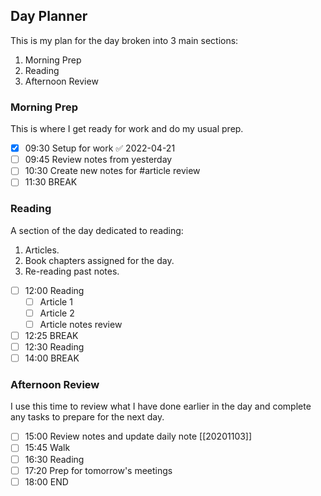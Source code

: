 ## Day Planner

This is my plan for the day broken into 3 main sections:

1. Morning Prep
2. Reading
3. Afternoon Review

### Morning Prep

This is where I get ready for work and do my usual prep.

* [x] 09:30 Setup for work ✅ 2022-04-21
* [ ] 09:45 Review notes from yesterday
* [ ] 10:30 Create new notes for #article review
* [ ] 11:30 BREAK

### Reading

A section of the day dedicated to reading:

1. Articles.
2. Book chapters assigned for the day.
3. Re-reading past notes.

* [ ] 12:00 Reading
  * [ ] Article 1
  * [ ] Article 2
  * [ ] Article notes review
* [ ] 12:25 BREAK
* [ ] 12:30 Reading
* [ ] 14:00 BREAK

### Afternoon Review

I use this time to review what I have done earlier in the day and complete any tasks to prepare for the next day.

* [ ] 15:00 Review notes and update daily note [[20201103]]
* [ ] 15:45 Walk
* [ ] 16:30 Reading
* [ ] 17:20 Prep for tomorrow's meetings
* [ ] 18:00 END